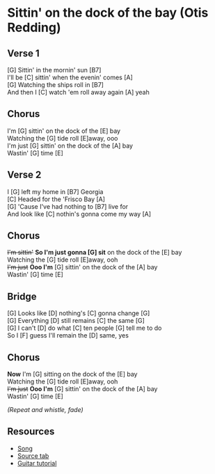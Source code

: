 # Sittin' on the dock of the bay (Otis Redding)
 
## Verse 1

[G] Sittin' in the mornin' sun [B7]  
I'll be [C] sittin' when the evenin' comes [A]  
[G] Watching the ships roll in [B7]  
And then I [C] watch 'em roll away again [A] yeah

## Chorus

I'm [G] sittin' on the dock of the [E] bay  
Watching the [G] tide roll [E]away, ooo  
I'm just [G] sittin' on the dock of the [A] bay  
Wastin' [G] time [E]

## Verse 2

I [G] left my home in [B7] Georgia  
[C] Headed for the 'Frisco Bay [A]  
[G] 'Cause I've had nothing to [B7] live for  
And look like [C] nothin's gonna come my way [A]

## Chorus

~~I'm sittin'~~ **So I'm just gonna [G] sit** on the dock of the [E] bay  
Watching the [G] tide roll [E]away, ooh  
~~I'm just~~ **Ooo I'm** [G] sittin' on the dock of the [A] bay  
Wastin' [G] time [E]

## Bridge

                         
[G] Looks like [D] nothing's [C] gonna change [G]  
[G] Everything [D] still remains [C] the same [G]  
[G] I can't [D] do what [C] ten people [G] tell me to do  
So I [F] guess I'll remain the [D] same, yes

## Chorus

**Now** I'm [G] sitting on the dock of the [E] bay  
Watching the [G] tide roll [E]away, ooh  
~~I'm just~~ **Ooo I'm** [G] sittin' on the dock of the [A] bay  
Wastin' [G] time [E]

_(Repeat and whistle, fade)_

## Resources

- [Song](https://www.youtube.com/watch?v=wyPKRcBTsFQ)
- [Source tab](https://tabs.ultimate-guitar.com/tab/otis-redding/sittin-on-the-dock-of-the-bay-chords-1088518)
- [Guitar tutorial](https://www.youtube.com/watch?v=WNvoNPbmREY)
